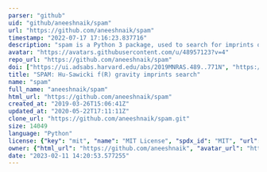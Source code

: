 ```yaml
---
parser: "github"
uid: "github/aneeshnaik/spam"
url: "https://github.com/aneeshnaik/spam"
timestamp: "2022-07-17 17:16:23.837716"
description: "spam is a Python 3 package, used to search for imprints of Hu-Sawicki f(R) gravity in the rotation curves of the SPARC sample."
avatar: "https://avatars.githubusercontent.com/u/48957123?v=4"
repo_url: "https://github.com/aneeshnaik/spam"
doi: ["https://ui.adsabs.harvard.edu/abs/2019MNRAS.489..771N", "https://ui.adsabs.harvard.edu/abs/2019ascl.soft07007N/abstract"]
title: "SPAM: Hu-Sawicki f(R) gravity imprints search"
name: "spam"
full_name: "aneeshnaik/spam"
html_url: "https://github.com/aneeshnaik/spam"
created_at: "2019-03-26T15:06:41Z"
updated_at: "2020-05-22T17:11:11Z"
clone_url: "https://github.com/aneeshnaik/spam.git"
size: 14049
language: "Python"
license: {"key": "mit", "name": "MIT License", "spdx_id": "MIT", "url": "https://api.github.com/licenses/mit", "node_id": "MDc6TGljZW5zZTEz"}
owner: {"html_url": "https://github.com/aneeshnaik", "avatar_url": "https://avatars.githubusercontent.com/u/48957123?v=4", "login": "aneeshnaik", "type": "User"}
date: "2023-02-11 14:20:53.577255"
---
```

